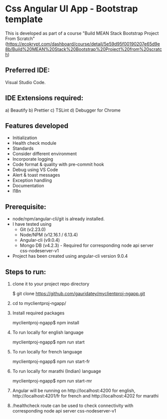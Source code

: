 # Css Angular UI App - Bootstrap template

This is developed as part of a course "Build MEAN Stack Bootstrap Project From Scratch" (https://ecokrypt.com/dashboard/course/detail/5e59d95f00190207e65d9e8b/Build%20MEAN%20Stack%20Bootstrap%20Project%20from%20scratch)

## Preferred IDE:

Visual Studio Code.

## IDE Extensions required:

a) Beautify
b) Prettier
c) TSLint
d) Debugger for Chrome

## Features developed

- Initialization
- Health check module
- Standards
- Consider different environment
- Incorporate logging
- Code format & quality with pre-commit hook
- Debug using VS Code
- Alert & toast messages
- Exception handling
- Documentation
- I18n

## Prerequisite:

- node/npm/angular-cli/git is already installed.
- I have tested using
  - Git (v2.23.0)
  - Node/NPM (v12.16.1 / 6.13.4)
  - Angular-cli (v9.0.4)
  - Mongo DB (v4.2.3) - Required for corresponding node api server css-nodeserver-v1
- Project has been created using angular-cli version 9.0.4

## Steps to run:

1. clone it to your project repo directory

   <project repo dir>\$ git clone https://github.com/gauridatey/myclientproj-ngapp.git

2. cd to myclientproj-ngapp/

3. Install required packages

   myclientproj-ngapp\$ npm install

4. To run locally for english language

   myclientproj-ngapp\$ npm run start

5. To run locally for french language

   myclientproj-ngapp\$ npm run start-fr

6. To run locally for marathi (Indian) language

   myclientproj-ngapp\$ npm run start-mr

7. Angular will be running on http://localhost:4200 for english, http://localhost:4201/fr for french and http://localhost:4202 for marathi

8. /healthcheck route can be used to check connectivity with corresponding node api server css-nodeserver-v1
